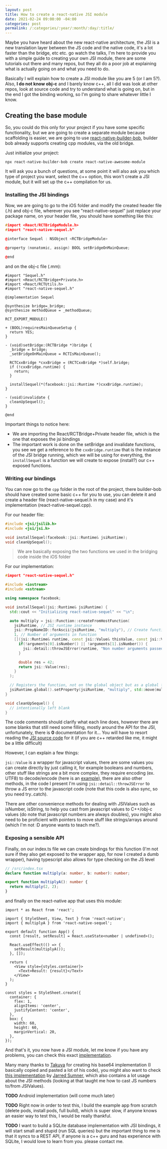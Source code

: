 ```yaml
---
layout: post
title: How to create a react-native JSI module
date: 2021-02-24 09:00:00 -04:00
categories: post
permalink: /:categories/:year/:month/:day/:title/
---
```


Maybe you have heard about the new react-native architecture, the JSI is a new translation layer between the JS code and the native code, it's a lot faster than the bridge, etc etc. go watch the talks, I'm here to provide you with a simple guide to creating your own JSI module, there are some tutorials out there and many repos, but they all do a poor job at explaining what is actually going on and what you need to do.

Basically I will explain how to create a JSI module like you are 5 (or I am 5?). Also, **I do not know obj-c** and I barely know c++, all I did was look at other repos, look at source code and try to understand what is going on, but in the end I got the binding working, so I'm going to share whatever little I know.

## Creating the base module

So, you could do this only for your project if you have some specific functionality, but we are going to create a separate module because scaffolding is easier, we are going to use [react-native-builder-bob](https://github.com/callstack/react-native-builder-bob), builder bob already supports creating cpp modules, via the old bridge.

Just initialize your project:

```npx react-native-builder-bob create react-native-awesome-module```

It will ask you a bunch of questions, at some point it will also ask you which type of project you want, select the c++ option, this won't create a JSI module, but it will set up the c++ compilation for us.

### Installing the JSI bindings

Now, we are going to go to the iOS folder and modify the created header file (.h) and obj-c file, wherever you see "react-native-sequel" just replace your package name, on your header file, you should have something like this:

```c++
#import <React/RCTBridgeModule.h>
#import "react-native-sequel.h"

@interface Sequel : NSObject <RCTBridgeModule>

@property (nonatomic, assign) BOOL setBridgeOnMainQueue;

@end
```

and on the obj-c file (.mm):

```obj-c
#import "Sequel.h"
#import <React/RCTBridge+Private.h>
#import <React/RCTUtils.h>
#import "react-native-sequel.h"

@implementation Sequel

@synthesize bridge=_bridge;
@synthesize methodQueue = _methodQueue;

RCT_EXPORT_MODULE()

+ (BOOL)requiresMainQueueSetup {
  return YES;
}

- (void)setBridge:(RCTBridge *)bridge {
  _bridge = bridge;
  _setBridgeOnMainQueue = RCTIsMainQueue();

  RCTCxxBridge *cxxBridge = (RCTCxxBridge *)self.bridge;
  if (!cxxBridge.runtime) {
    return;
  }

  installSequel(*(facebook::jsi::Runtime *)cxxBridge.runtime);
}

- (void)invalidate {
  cleanUpSequel();
}

@end
```

Important things to notice here:
- We are importing the React/RCTBridge+Private header file, which is the one that exposes the jsi bindings
- The important work is done on the setBridge and invalidate functions, you see we get a reference to the `cxxBridge.runtime` that is the instance of the JSI bridge running, which we will be using for everything, the `installSequel` is a function we will create to expose (install?) our c++ exposed functions.

### Writing our bindings

You can now go to the `cpp` folder in the root of the project, there builder-bob should have created some basic c++ for you to use, you can delete it and create a header file (react-native-sequel.h in my case) and it's implementation (react-native-sequel.cpp).

For our header file:

```c++
#include <jsi/jsilib.h>
#include <jsi/jsi.h>

void installSequel(facebook::jsi::Runtime& jsiRuntime);
void cleanUpSequel();
```
> We are basically exposing the two functions we used in the bridging code inside the iOS folder

For our implementation:

```c++
#import "react-native-sequel.h"

#include <iostream>
#include <sstream>

using namespace facebook;

void installSequel(jsi::Runtime& jsiRuntime) {
  std::cout << "Initializing react-native-sequel" << "\n";

  auto multiply = jsi::Function::createFromHostFunction(
    jsiRuntime, // JSI runtime instance
    jsi::PropNameID::forAscii(jsiRuntime, "multiply"), // Create function name
    1, // Number of arguments in function
    [](jsi::Runtime& runtime, const jsi::Value& thisValue, const jsi::Value* arguments, size_t count) -> jsi::Value { // callable function
      if(!arguments[0].isNumber() || !arguments[1].isNumber()) {
        jsi::detail::throwJSError(runtime, "Non number arguments passed to sequel");
      }

      double res = 42;
      return jsi::Value(res);
    }
  );

  // Registers the function, not on the global object but as a global function
  jsiRuntime.global().setProperty(jsiRuntime, "multiply", std::move(multiply));
}

void cleanUpSequel() {
  // intentionally left blank
}
```

The code comments should clarify what each line does, however there are some blanks that still need some filling, mostly around the API for the JSI, unfortunately, there is **0** documentation for it... You will have to resort reading the [JSI source code](https://github.com/facebook/react-native/blob/master/ReactCommon/jsi/jsi/jsi.cpp) for it (if you are c++ retarded like me, it might be a little difficult)

However, I can explain a few things:

`jsi::Value` is a wrapper for javascript values, there are some values you can create directly by just calling it, for example booleans and numbers, other stuff like strings are a bit more complex, they require encoding (ex. UTF8) to decode/encode (here is an [example](https://github.com/craftzdog/react-native-quick-base64/blob/master/cpp/react-native-quick-base64.cpp)), there are also other methods, in the code I present I'm using `jsi::detail::throwJSError` to throw a JS error to the javascript code (note that this code is also sync, so you need try..catch). 

There are other convenience methods for dealing with JSIValues such as isNumber, isString, to help you cast from javascript values to C++/obj-c values (do note that javascript numbers are always doubles), you might also need to be proficient with pointers to move stuff like strings/arrays around (which I'm not :D anyone wants to teach me?).

### Exposing a sensible API

Finally, on our index.ts file we can create bindings for this function (I'm not sure if they also get exposed to the wrapper app, for now I created a dumb wrapper), having typescript also allows for type checking on the JS level

```ts
// /src/index.tsx
declare function multiply(a: number, b: number): number;

export function multiplyA(): number {
  return multiply(2, 2);
}
```

and finally on the react-native app that uses this module:

```tsx
import * as React from 'react';

import { StyleSheet, View, Text } from 'react-native';
import { multiplyA } from 'react-native-sequel';

export default function App() {
  const [result, setResult] = React.useState<number | undefined>();

  React.useEffect(() => {
    setResult(multiplyA());
  }, []);

  return (
    <View style={styles.container}>
      <Text>Result: {result}</Text>
    </View>
  );
}

const styles = StyleSheet.create({
  container: {
    flex: 1,
    alignItems: 'center',
    justifyContent: 'center',
  },
  box: {
    width: 60,
    height: 60,
    marginVertical: 20,
  },
});
```

And that's it, you now have a JSI module, let me know if you have any problems, you can check this exact [implementation](https://github.com/ospfranco/react-native-sequel).

Many many thanks to [Takuya](https://twitter.com/inkdrop_app) for creating his base64 implementation (I basically copied and pasted a lot of his code), you might also want to check [this implementation](https://github.com/react-native-async-storage/async-storage/issues/291) by [Jarred Sumner](https://twitter.com/jarredsumner), which also contains a lot usage about the JSI methods (looking at that taught me how to cast JS numbers to/from JSIValues).

**TODO** Android implementation (will come much later)

**TODO** Right now in order to test this, I build the example app from scratch (delete pods, install pods, full build), which is super slow, if anyone knows an easier way to test this, I would be really thankful.

**TODO** I want to build a SQLite database implementation with JSI bindings, it will start small and stupid (run SQL queries) but the important thing to me is that it syncs to a REST API, if anyone is a c++ guru and has experience with SQLite, I would love to learn from you. please contact me.